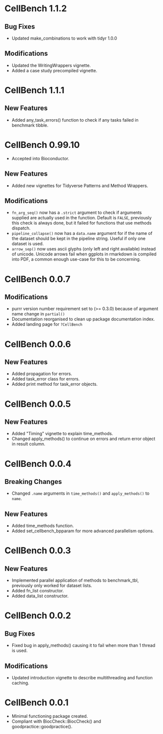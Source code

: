 # CellBench 1.1.2

## Bug Fixes
* Updated make_combinations to work with tidyr 1.0.0

## Modifications
* Updated the WritingWrappers vignette.
* Added a case study precompiled vignette.

# CellBench 1.1.1

## New Features
* Added any_task_errors() function to check if any tasks failed in benchmark tibble.

# CellBench 0.99.10
* Accepted into Bioconductor.

## New Features
* Added new vignettes for Tidyverse Patterns and Method Wrappers.

## Modifications
* `fn_arg_seq()` now has a `.strict` argument to check if arguments supplied are actually used in the function. Default is `FALSE`, previously this check is always done, but it failed for functions that use methods dispatch.
* `pipeline_collapse()` now has a `data.name` argument for if the name of the dataset should be kept in the pipeline string. Useful if only one dataset is used.
* `arrow_sep()` now uses ascii glyphs (only left and right available) instead of unicode. Unicode arrows fail when ggplots in rmarkdown is compiled into PDF, a common enough use-case for this to be concerning.

# CellBench 0.0.7

## Modifications
* purrr version number requirement set to (>= 0.3.0) because of argument name change in `partial()`
* Documentation reorganised to clean up package documentation index.
* Added landing page for `?CellBench`

# CellBench 0.0.6

## New Features

* Added propagation for errors.
* Added task_error class for errors.
* Added print method for task_error objects.

# CellBench 0.0.5

## New Features
* Added "Timing" vignette to explain time_methods.
* Changed apply_methods() to continue on errors and return error object in result column.

# CellBench 0.0.4

## Breaking Changes
* Changed `.name` arguments in `time_methods()` and `apply_methods()` to `name`.

## New Features
* Added time_methods function.
* Added set_cellbench_bpparam for more advanced parallelism options.

# CellBench 0.0.3

## New Features
* Implemented parallel application of methods to benchmark_tbl, previously only worked for dataset lists.
* Added fn_list constructor.
* Added data_list constructor.

# CellBench 0.0.2

## Bug Fixes
* Fixed bug in apply_methods() causing it to fail when more than 1 thread is used.

## Modifications
* Updated introduction vignette to describe multithreading and function caching.

# CellBench 0.0.1

* Minimal functioning package created.
* Compliant with BiocCheck::BiocCheck() and goodpractice::goodpractice().
